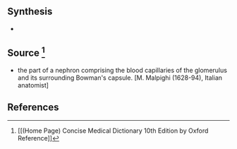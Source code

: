 ## Synthesis
- 
## Source [^1]
- the part of a nephron comprising the blood capillaries of the glomerulus and its surrounding Bowman's capsule. \[M. Malpighi (1628-94), Italian anatomist]
## References

[^1]: [[(Home Page) Concise Medical Dictionary 10th Edition by Oxford Reference]]
